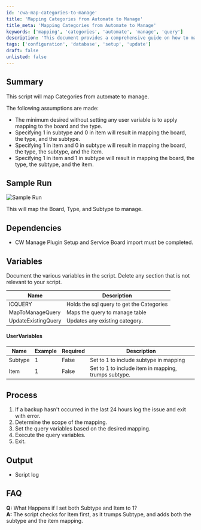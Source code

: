 ```yaml
---
id: 'cwa-map-categories-to-manage'
title: 'Mapping Categories from Automate to Manage'
title_meta: 'Mapping Categories from Automate to Manage'
keywords: ['mapping', 'categories', 'automate', 'manage', 'query']
description: 'This document provides a comprehensive guide on how to map categories from ConnectWise Automate to ConnectWise Manage, detailing the assumptions, process, and variables involved in the script execution.'
tags: ['configuration', 'database', 'setup', 'update']
draft: false
unlisted: false
---
```

## Summary

This script will map Categories from automate to manage. 

The following assumptions are made:

- The minimum desired without setting any user variable is to apply mapping to the board and the type.
- Specifying 1 in subtype and 0 in item will result in mapping the board, the type, and the subtype.
- Specifying 1 in item and 0 in subtype will result in mapping the board, the type, the subtype, and the item.
- Specifying 1 in item and 1 in subtype will result in mapping the board, the type, the subtype, and the item.

## Sample Run

![Sample Run](..\..\..\static\img\CWA---CWM-Category-Mapping\image_1.png)

This will map the Board, Type, and Subtype to manage.

## Dependencies

- CW Manage Plugin Setup and Service Board import must be completed.

## Variables

Document the various variables in the script. Delete any section that is not relevant to your script.

| Name                | Description                              |
|---------------------|------------------------------------------|
| ICQUERY             | Holds the sql query to get the Categories |
| MapToManageQuery    | Maps the query to manage table           |
| UpdateExistingQuery | Updates any existing category.           |

#### UserVariables

| Name     | Example | Required | Description                                       |
|----------|---------|----------|---------------------------------------------------|
| Subtype  | 1       | False    | Set to 1 to include subtype in mapping            |
| Item     | 1       | False    | Set to 1 to include item in mapping, trumps subtype. |

## Process

1. If a backup hasn't occurred in the last 24 hours log the issue and exit with error.
2. Determine the scope of the mapping.
3. Set the query variables based on the desired mapping.
4. Execute the query variables.
5. Exit.

## Output

- Script log

## FAQ

**Q:** What Happens if I set both Subtype and Item to 1?  
**A:** The script checks for Item first, as it trumps Subtype, and adds both the subtype and the item mapping.


